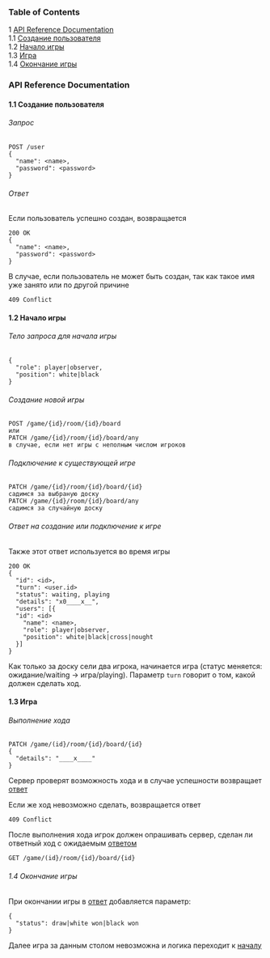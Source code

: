 ### Table of Contents
1 [API Reference Documentation](#api-reference-documentation)  
  1.1 [Создание пользователя](#11-создание-пользователя)    
  1.2 [Начало игры](#12-начало-игры)  
  1.3 [Игра](#13-игра)  
  1.4 [Окончание игры](#14-окончание-игры)  

### API Reference Documentation
#### 1.1 Создание пользователя
###### Запрос
```
POST /user
{
  "name": <name>,
  "password": <password>
}
```
###### Ответ
Если пользователь успешно создан, возвращается
```
200 OK
{
  "name": <name>,
  "password": <password>
}
```

В случае, если пользователь не может быть создан, так как такое имя уже занято или по другой причине
```
409 Conflict
```

#### 1.2 Начало игры

###### Тело запроса для начала игры
```
{
  "role": player|observer,
  "position": white|black
}
```

###### Создание новой игры
```
POST /game/{id}/room/{id}/board
или
PATCH /game/{id}/room/{id}/board/any
в случае, если нет игры с неполным числом игроков
```

######  Подключение к существующей игре
```
PATCH /game/{id}/room/{id}/board/{id}
садимся за выбраную доску
PATCH /game/{id}/room/{id}/board/any
садимся за случайную доску
```

###### Ответ на создание или подключение к игре
Также этот ответ используется во время игры
```
200 OK
{
  "id": <id>,
  "turn": <user.id> 
  "status": waiting, playing
  "details": "x0____x__",
  "users": [{
  "id": <id>
    "name": <name>,
    "role": player|observer,
    "position": white|black|cross|nought
  }]
}
```

Как только за доску сели два игрока, начинается игра (статус меняется: ожидание/waiting -> игра/playing).
Параметр `turn` говорит о том, какой должен сделать ход.

#### 1.3 Игра

###### Выполнение хода
```
PATCH /game/(id}/room/{id}/board/{id}
{
  "details": "____x____"
}
```
Сервер проверят возможность хода и в случае успешности возвращает [ответ](#ответ-на-создание-или-подключение-к-игре)

Если же ход невозможно сделать, возвращается ответ
```
409 Conflict
```

После выполнения хода игрок должен опрашивать сервер, сделан ли ответный ход с ожидаемым [ответом](#ответ-на-создание-или-подключение-к-игре)
```
GET /game/(id}/room/{id}/board/{id}
```

###### 1.4 Окончание игры

При окончании игры в [ответ](#ответ-на-создание-или-подключение-к-игре) добавляется параметр:
```
{
  "status": draw|white won|black won
}  
```
Далее игра за данным столом невозможна и логика переходит к [началу](#12-начало-игры)






